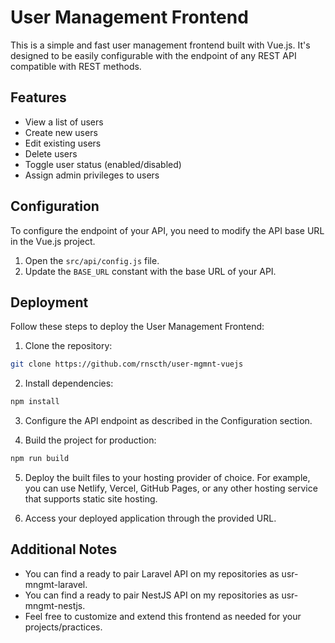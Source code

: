 # User Management Frontend

This is a simple and fast user management frontend built with Vue.js. It's designed to be easily configurable with the endpoint of any REST API compatible with REST methods.

## Features

- View a list of users
- Create new users
- Edit existing users
- Delete users
- Toggle user status (enabled/disabled)
- Assign admin privileges to users

## Configuration

To configure the endpoint of your API, you need to modify the API base URL in the Vue.js project.

1. Open the `src/api/config.js` file.
2. Update the `BASE_URL` constant with the base URL of your API.

## Deployment

Follow these steps to deploy the User Management Frontend:

1. Clone the repository:

```bash
git clone https://github.com/rnscth/user-mgmnt-vuejs
```

2. Install dependencies:

```bash
npm install
```
3. Configure the API endpoint as described in the Configuration section.

4. Build the project for production:

```bash
npm run build
```

5. Deploy the built files to your hosting provider of choice. For example, you can use Netlify, Vercel, GitHub Pages, or any other hosting service that supports static site hosting.

6. Access your deployed application through the provided URL.

## Additional Notes

- You can find a ready to pair Laravel API on my repositories as usr-mngmt-laravel.
- You can find a ready to pair NestJS API on my repositories as usr-mngmt-nestjs.
- Feel free to customize and extend this frontend as needed for your projects/practices.



